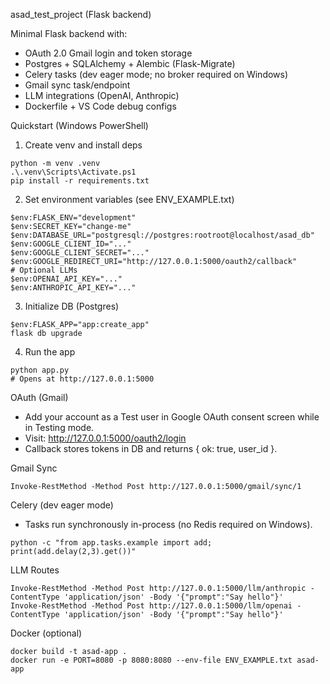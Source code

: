 asad_test_project (Flask backend)

Minimal Flask backend with:
- OAuth 2.0 Gmail login and token storage
- Postgres + SQLAlchemy + Alembic (Flask-Migrate)
- Celery tasks (dev eager mode; no broker required on Windows)
- Gmail sync task/endpoint
- LLM integrations (OpenAI, Anthropic)
- Dockerfile + VS Code debug configs

Quickstart (Windows PowerShell)

1) Create venv and install deps
```
python -m venv .venv
.\.venv\Scripts\Activate.ps1
pip install -r requirements.txt
```

2) Set environment variables (see ENV_EXAMPLE.txt)
```
$env:FLASK_ENV="development"
$env:SECRET_KEY="change-me"
$env:DATABASE_URL="postgresql://postgres:rootroot@localhost/asad_db"
$env:GOOGLE_CLIENT_ID="..."
$env:GOOGLE_CLIENT_SECRET="..."
$env:GOOGLE_REDIRECT_URI="http://127.0.0.1:5000/oauth2/callback"
# Optional LLMs
$env:OPENAI_API_KEY="..."
$env:ANTHROPIC_API_KEY="..."
```

3) Initialize DB (Postgres)
```
$env:FLASK_APP="app:create_app"
flask db upgrade
```

4) Run the app
```
python app.py
# Opens at http://127.0.0.1:5000
```

OAuth (Gmail)
- Add your account as a Test user in Google OAuth consent screen while in Testing mode.
- Visit: http://127.0.0.1:5000/oauth2/login
- Callback stores tokens in DB and returns { ok: true, user_id }.

Gmail Sync
```
Invoke-RestMethod -Method Post http://127.0.0.1:5000/gmail/sync/1
```

Celery (dev eager mode)
- Tasks run synchronously in-process (no Redis required on Windows).
```
python -c "from app.tasks.example import add; print(add.delay(2,3).get())"
```

LLM Routes
```
Invoke-RestMethod -Method Post http://127.0.0.1:5000/llm/anthropic -ContentType 'application/json' -Body '{"prompt":"Say hello"}'
Invoke-RestMethod -Method Post http://127.0.0.1:5000/llm/openai -ContentType 'application/json' -Body '{"prompt":"Say hello"}'
```

Docker (optional)
```
docker build -t asad-app .
docker run -e PORT=8080 -p 8080:8080 --env-file ENV_EXAMPLE.txt asad-app
```

